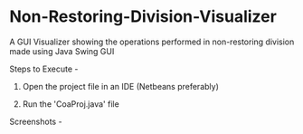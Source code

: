 # Non-Restoring-Division-Visualizer
A GUI Visualizer showing the operations performed in non-restoring division made using Java Swing GUI

Steps to Execute - 

1) Open the project file in an IDE (Netbeans preferably)

2) Run the 'CoaProj.java' file

Screenshots  - 

![]()
